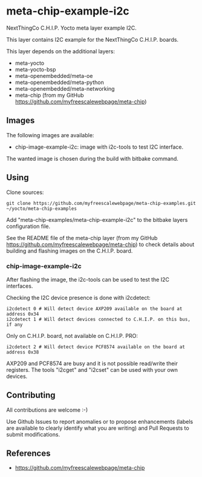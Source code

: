 meta-chip-example-i2c
==

NextThingCo C.H.I.P. Yocto meta layer example I2C.

This layer contains I2C example for the NextThingCo C.H.I.P. boards.

This layer depends on the additional layers:
* meta-yocto
* meta-yocto-bsp
* meta-openembedded/meta-oe
* meta-openembedded/meta-python
* meta-openembedded/meta-networking
* meta-chip (from my GitHub https://github.com/myfreescalewebpage/meta-chip)


Images
--

The following images are available:
* chip-image-example-i2c: image with i2c-tools to test I2C interface.

The wanted image is chosen during the build with bitbake command.


Using
--

Clone sources:

	git clone https://github.com/myfreescalewebpage/meta-chip-examples.git ~/yocto/meta-chip-examples

Add "meta-chip-examples/meta-chip-example-i2c" to the bitbake layers configuration file.

See the README file of the meta-chip layer (from my GitHub https://github.com/myfreescalewebpage/meta-chip) to check details about building and flashing images on the C.H.I.P. board.

### chip-image-example-i2c

After flashing the image, the i2c-tools can be used to test the I2C interfaces.

Checking the I2C device presence is done with i2cdetect:

	i2cdetect 0 # Will detect device AXP209 available on the board at address 0x34
	i2cdetect 1 # Will detect devices connected to C.H.I.P. on this bus, if any

Only on C.H.I.P. board, not available on C.H.I.P. PRO:

	i2cdetect 2 # Will detect device PCF8574 available on the board at address 0x38

AXP209 and PCF8574 are busy and it is not possible read/write their registers. The tools "i2cget" and "i2cset" can be used with your own devices.


Contributing
--

All contributions are welcome :-)

Use Github Issues to report anomalies or to propose enhancements (labels are available to clearly identify what you are writing) and Pull Requests to submit modifications.


References
--

* https://github.com/myfreescalewebpage/meta-chip
